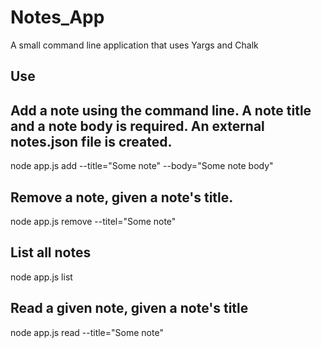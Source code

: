 # Notes_App
A small command line application that uses Yargs and Chalk

## Use

## Add a note using the command line. A note title and a note body is required. An external notes.json file is created.
  node app.js add --title="Some note" --body="Some note body"

## Remove a note, given a note's title.
  node app.js remove --titel="Some note"
  
## List all notes
  node app.js list
  
## Read a given note, given a note's title
  node app.js read --title="Some note"
  
  



